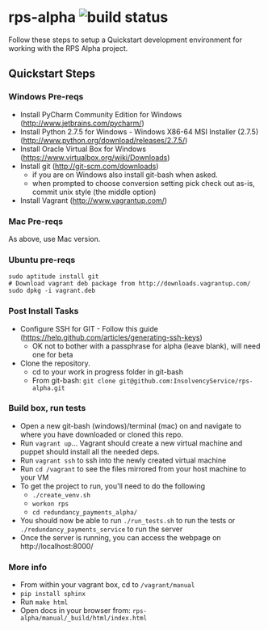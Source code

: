 rps-alpha ![build status](https://travis-ci.org/InsolvencyService/rps-alpha.png?branch=master)
=========

Follow these steps to setup a Quickstart development environment for working with the RPS Alpha project.

## Quickstart Steps

### Windows Pre-reqs

- Install PyCharm Community Edition for Windows (http://www.jetbrains.com/pycharm/)
- Install Python 2.7.5 for Windows - Windows X86-64 MSI Installer (2.7.5) (http://www.python.org/download/releases/2.7.5/)
- Install Oracle Virtual Box for Windows (https://www.virtualbox.org/wiki/Downloads)
- Install git (http://git-scm.com/downloads)
  - if you are on Windows also install git-bash when asked.
  - when prompted to choose conversion setting pick check out as-is, commit unix style (the middle option)
- Install Vagrant (http://www.vagrantup.com/)

### Mac Pre-reqs

As above, use Mac version.

### Ubuntu pre-reqs

```
sudo aptitude install git
# Download vagrant deb package from http://downloads.vagrantup.com/
sudo dpkg -i vagrant.deb
```

### Post Install Tasks

- Configure SSH for GIT - Follow this guide (https://help.github.com/articles/generating-ssh-keys)
  - OK not to bother with a passphrase for alpha (leave blank), will need one for beta
- Clone the repository.
  - cd to your work in progress folder in git-bash
  - From git-bash: `git clone git@github.com:InsolvencyService/rps-alpha.git`

### Build box, run tests

- Open a new git-bash (windows)/terminal (mac) on and navigate to where you have downloaded or cloned this repo.
- Run `vagrant up`... Vagrant should create a new virtual machine and puppet should install all the needed deps.
- Run `vagrant ssh` to ssh into the newly created virtual machine
- Run `cd /vagrant` to see the files mirrored from your host machine to your VM
- To get the project to run, you'll need to do the following
  - `./create_venv.sh`
  - `workon rps`
  - `cd redundancy_payments_alpha/`
- You should now be able to run `./run_tests.sh` to run the tests or
  `./redundancy_payments_service` to run the server
- Once the server is running, you can access the webpage on http://localhost:8000/

### More info

- From within your vagrant box, cd to `/vagrant/manual`
- `pip install sphinx`
- Run `make html`
- Open docs in your browser from: `rps-alpha/manual/_build/html/index.html`
